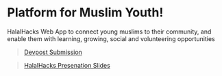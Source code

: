 # Platform for Muslim Youth!
HalalHacks Web App to connect young muslims to their community, and enable them with learning, growing, social and volunteering opportunities  


<!-- To Do: Update this link -->
> [Devpost Submission](https://devpost.com/software/student-assistant) 

<!-- To Do: Update this link -->
> [HalalHacks Presenation Slides](https://docs.google.com/presentation/d/1f24VxMZioN5OgRS9cE51gqlGWiWzWjhj-JPLA8d8mBw/edit?usp=sharing)